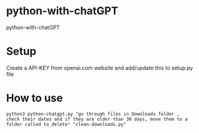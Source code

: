 # python-with-chatGPT
python-with-chatGPT

# Setup
Create a API-KEY from openai.com website and add/update this to setup.py file

# How to use 
```python3 python-chatgpt.py "go through files in Downloads folder , check their dates and if they are older than 30 days, move them to a folder called to_delete" "clean-downloads.py"```
